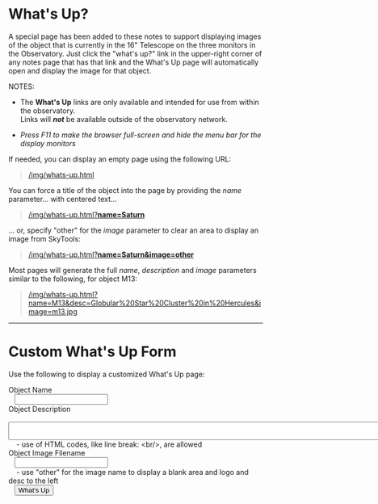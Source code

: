 
# What's Up?

A special page has been added to these notes to support displaying images of the object that is currently in the 16" Telescope on the three monitors in the Observatory.  Just click the "what's up?" link in the upper-right corner of any notes page that has that link and the What's Up page will automatically open and display the image for that object.

NOTES: 

 - The **What's Up** links are only available and intended for use from within the observatory. <br/>Links will _**not**_ be available outside of the observatory network.

  - _Press F11 to make the browser full-screen and hide the menu bar for the display monitors_

If needed, you can display an empty page using the following URL:

> [/img/whats-up.html](/img/whats-up.html)

You can force a title of the object into the page by providing the _name_ parameter... with centered text...

> [/img/whats-up.html?**name=Saturn**](/img/whats-up.html?name=Saturn)

... or, specify "other" for the _image_ parameter to clear an area to display an image from SkyTools:

> [/img/whats-up.html?**name=Saturn&image=other**](/img/whats-up.html?name=Saturn&image=other)

Most pages will generate the full _name_, _description_ and _image_ parameters similar to the following,  for object M13:

> [/img/whats-up.html?name=M13&desc=Globular%20Star%20Cluster%20in%20Hercules&image=m13.jpg](/img/whats-up.html?name=M13&desc=Globular%20Star%20Cluster%20in%20Hercules&image=m13.jpg)

---
# Custom What's Up Form

Use the following to display a customized What's Up page:

<form action="/img/whats-up.html" target="_blank">
  Object Name<br/>&nbsp;&nbsp;&nbsp;<input type="text" name="name"><br/>
  Object Description<br/>&nbsp;&nbsp;&nbsp;<textarea cols="100" name="desc"></textarea><br/>
  &nbsp;&nbsp;&nbsp; - use of HTML codes, like line break: &lt;br/&gt;, are allowed<br/>
  Object Image Filename<br/>&nbsp;&nbsp;&nbsp;<input type="text" name="image"><br/>
  &nbsp;&nbsp;&nbsp; - use "other" for the image name to display a blank area and logo and desc to the left
  <br/>
  &nbsp;&nbsp;&nbsp;<input type="submit" value="What's Up">
</form>